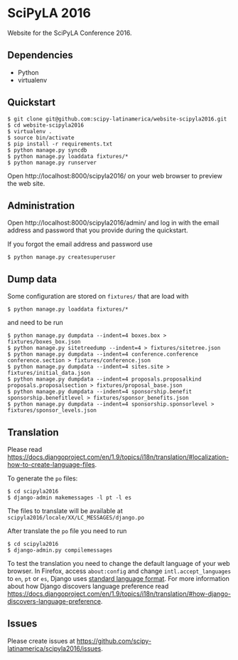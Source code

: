 # SciPyLA 2016

Website for the SciPyLA Conference 2016.

## Dependencies

-   Python
-   virtualenv

## Quickstart

~~~
$ git clone git@github.com:scipy-latinamerica/website-scipyla2016.git
$ cd website-scipyla2016
$ virtualenv .
$ source bin/activate
$ pip install -r requirements.txt
$ python manage.py syncdb
$ python manage.py loaddata fixtures/*
$ python manage.py runserver
~~~

Open http://localhost:8000/scipyla2016/ on your web browser
to preview the web site.

## Administration

Open http://localhost:8000/scipyla2016/admin/
and log in with the email address and password
that you provide during the quickstart.

If you forgot the email address and password
use

~~~
$ python manage.py createsuperuser
~~~

## Dump data

Some configuration are stored on `fixtures/`
that are load with

~~~
$ python manage.py loaddata fixtures/*
~~~

and need to be run

~~~
$ python manage.py dumpdata --indent=4 boxes.box > fixtures/boxes_box.json
$ python manage.py sitetreedump --indent=4 > fixtures/sitetree.json
$ python manage.py dumpdata --indent=4 conference.conference conference.section > fixtures/conference.json
$ python manage.py dumpdata --indent=4 sites.site > fixtures/initial_data.json
$ python manage.py dumpdata --indent=4 proposals.proposalkind proposals.proposalsection > fixtures/proposal_base.json
$ python manage.py dumpdata --indent=4 sponsorship.benefit sponsorship.benefitlevel > fixtures/sponsor_benefits.json
$ python manage.py dumpdata --indent=4 sponsorship.sponsorlevel > fixtures/sponsor_levels.json
~~~

## Translation

Please read https://docs.djangoproject.com/en/1.9/topics/i18n/translation/#localization-how-to-create-language-files.

To generate the `po` files:

~~~
$ cd scipyla2016
$ django-admin makemessages -l pt -l es
~~~

The files to translate will be available at
`scipyla2016/locale/XX/LC_MESSAGES/django.po`

After translate the `po` file you need to run

~~~
$ cd scipyla2016
$ django-admin.py compilemessages
~~~

To test the translation you need to change the default language of your web browser.
In Firefox,
access `about:config`
and change `intl.accept_languages` to `en`, `pt` or `es`,
Django uses [standard language format](https://docs.djangoproject.com/en/1.9/topics/i18n/#term-language-code).
For more information about how Django discovers language preference
read https://docs.djangoproject.com/en/1.9/topics/i18n/translation/#how-django-discovers-language-preference.

## Issues

Please create issues at https://github.com/scipy-latinamerica/scipyla2016/issues.
